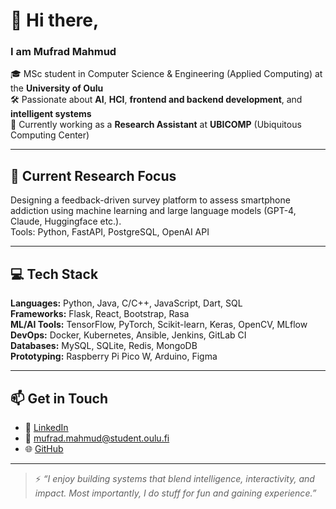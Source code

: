 # 👋 Hi there, 
### I am Mufrad Mahmud
🎓 MSc student in Computer Science & Engineering (Applied Computing) at the **University of Oulu**  
🛠 Passionate about **AI**, **HCI**, **frontend and backend development**, and **intelligent systems**  
🔬 Currently working as a **Research Assistant** at **UBICOMP** (Ubiquitous Computing Center)

---

## 🧠 Current Research Focus
Designing a feedback-driven survey platform to assess smartphone addiction using machine learning and large language models (GPT-4, Claude, Huggingface etc.).  
Tools: Python, FastAPI, PostgreSQL, OpenAI API

---

## 💻 Tech Stack

**Languages:** Python, Java, C/C++, JavaScript, Dart, SQL  
**Frameworks:** Flask, React, Bootstrap, Rasa  
**ML/AI Tools:** TensorFlow, PyTorch, Scikit-learn, Keras, OpenCV, MLflow  
**DevOps:** Docker, Kubernetes, Ansible, Jenkins, GitLab CI  
**Databases:** MySQL, SQLite, Redis, MongoDB  
**Prototyping:** Raspberry Pi Pico W, Arduino, Figma  

---

## 📫 Get in Touch

- 💼 [LinkedIn](https://www.linkedin.com/in/mufrad-mahmud/)  
- 📧 mufrad.mahmud@student.oulu.fi
- 🌐 [GitHub](https://github.com/MufradMahmud19)

---

> ⚡ *“I enjoy building systems that blend intelligence, interactivity, and impact. Most importantly, I do stuff for fun and gaining experience.”*

